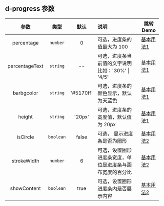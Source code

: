 ## d-progress 参数

|      参数      |   类型    |   默认    | 说明                                                     | 跳转 Demo                                      |
| :------------: | :-------: | :-------: | :------------------------------------------------------- | ---------------------------------------------- |
|   percentage   | `number`  |     0     | 可选，进度条的值最大为 100                               | [基本用法1](/components/progress/demo#basic-usage1) |
| percentageText | `string`  |    --     | 可选，进度条当前值的文字说明比如：'30%' \| '4/5'         | [基本用法1](/components/progress/demo#basic-usage1) |
|   barbgcolor   | `string`  | '#5170ff' | 可选，进度条的颜色显示，默认为天蓝色                     | [基本用法1](/components/progress/demo#basic-usage1) |
|     height     | `string`  |  '20px'   | 可选，进度条的高度值，默认值为 20px                      | [基本用法1](/components/progress/demo#basic-usage1) |
|    isCircle    | `boolean` |   false   | 可选， 显示进度条是否为圈形                              | [基本用法2](/components/progress/demo#basic-usage2) |
|  strokeWidth   | `number`  |     6     | 可选，设置圈形进度条宽度，单位是进度条与画布宽度的百分比 | [基本用法2](/components/progress/demo#basic-usage2) |
|  showContent    | `boolean` |   true    | 可选，设置圈形进度条内是否展示内容                     | [基本用法2](/components/progress/demo#basic-usage2) |
